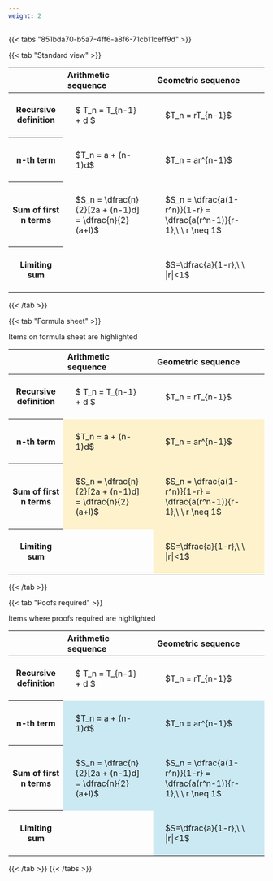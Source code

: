 ```yaml
---
weight: 2
---
```


{{< tabs "851bda70-b5a7-4ff6-a8f6-71cb11ceff9d" >}}

{{< tab "Standard view" >}}

<style type="text/css">
#T_2961e th.col_heading {
  text-align: left;
  font-size: 1em;
}
#T_2961e td {
  text-align: left;
  font-size: 1em;
  padding: 1.5em;
}
</style>
<table id="T_2961e">
  <thead>
    <tr>
      <th class="blank level0" >&nbsp;</th>
      <th id="T_2961e_level0_col0" class="col_heading level0 col0" >Arithmetic sequence</th>
      <th id="T_2961e_level0_col1" class="col_heading level0 col1" >Geometric sequence</th>
    </tr>
  </thead>
  <tbody>
    <tr>
      <th id="T_2961e_level0_row0" class="row_heading level0 row0" >Recursive definition</th>
      <td id="T_2961e_row0_col0" class="data row0 col0" >$ T_n = T_{n-1} + d $</td>
      <td id="T_2961e_row0_col1" class="data row0 col1" >$T_n = rT_{n-1}$</td>
    </tr>
    <tr>
      <th id="T_2961e_level0_row1" class="row_heading level0 row1" >n-th term</th>
      <td id="T_2961e_row1_col0" class="data row1 col0" >$T_n = a + (n-1)d$</td>
      <td id="T_2961e_row1_col1" class="data row1 col1" >$T_n = ar^{n-1}$</td>
    </tr>
    <tr>
      <th id="T_2961e_level0_row2" class="row_heading level0 row2" >Sum of first n terms</th>
      <td id="T_2961e_row2_col0" class="data row2 col0" >$S_n = \dfrac{n}{2}[2a + (n-1)d] = \dfrac{n}{2}(a+l)$</td>
      <td id="T_2961e_row2_col1" class="data row2 col1" >$S_n = \dfrac{a(1-r^n)}{1-r} = \dfrac{a(r^n-1)}{r-1},\ \  r \neq 1$</td>
    </tr>
    <tr>
      <th id="T_2961e_level0_row3" class="row_heading level0 row3" >Limiting sum</th>
      <td id="T_2961e_row3_col0" class="data row3 col0" ></td>
      <td id="T_2961e_row3_col1" class="data row3 col1" >$S=\dfrac{a}{1-r},\ \ |r|<1$</td>
    </tr>
  </tbody>
</table>
{{< /tab >}}

{{< tab "Formula sheet" >}}

Items on formula sheet are highlighted 
<br>
<style type="text/css">
#T_94d0f th.col_heading {
  text-align: left;
  font-size: 1em;
}
#T_94d0f td {
  text-align: left;
  font-size: 1em;
  padding: 1.5em;
}
#T_94d0f_row0_col0, #T_94d0f_row0_col1, #T_94d0f_row3_col0 {
  background-color: rgba(0,0,0,0);
}
#T_94d0f_row1_col0, #T_94d0f_row1_col1, #T_94d0f_row2_col0, #T_94d0f_row2_col1, #T_94d0f_row3_col1 {
  background-color: rgba(255,194,10, 0.2);
}
</style>
<table id="T_94d0f">
  <thead>
    <tr>
      <th class="blank level0" >&nbsp;</th>
      <th id="T_94d0f_level0_col0" class="col_heading level0 col0" >Arithmetic sequence</th>
      <th id="T_94d0f_level0_col1" class="col_heading level0 col1" >Geometric sequence</th>
    </tr>
  </thead>
  <tbody>
    <tr>
      <th id="T_94d0f_level0_row0" class="row_heading level0 row0" >Recursive definition</th>
      <td id="T_94d0f_row0_col0" class="data row0 col0" >$ T_n = T_{n-1} + d $</td>
      <td id="T_94d0f_row0_col1" class="data row0 col1" >$T_n = rT_{n-1}$</td>
    </tr>
    <tr>
      <th id="T_94d0f_level0_row1" class="row_heading level0 row1" >n-th term</th>
      <td id="T_94d0f_row1_col0" class="data row1 col0" >$T_n = a + (n-1)d$</td>
      <td id="T_94d0f_row1_col1" class="data row1 col1" >$T_n = ar^{n-1}$</td>
    </tr>
    <tr>
      <th id="T_94d0f_level0_row2" class="row_heading level0 row2" >Sum of first n terms</th>
      <td id="T_94d0f_row2_col0" class="data row2 col0" >$S_n = \dfrac{n}{2}[2a + (n-1)d] = \dfrac{n}{2}(a+l)$</td>
      <td id="T_94d0f_row2_col1" class="data row2 col1" >$S_n = \dfrac{a(1-r^n)}{1-r} = \dfrac{a(r^n-1)}{r-1},\ \  r \neq 1$</td>
    </tr>
    <tr>
      <th id="T_94d0f_level0_row3" class="row_heading level0 row3" >Limiting sum</th>
      <td id="T_94d0f_row3_col0" class="data row3 col0" ></td>
      <td id="T_94d0f_row3_col1" class="data row3 col1" >$S=\dfrac{a}{1-r},\ \ |r|<1$</td>
    </tr>
  </tbody>
</table>
{{< /tab >}}

{{< tab "Poofs required" >}}

Items where proofs required are highlighted 
<br>
<style type="text/css">
#T_42f89 th.col_heading {
  text-align: left;
  font-size: 1em;
}
#T_42f89 td {
  text-align: left;
  font-size: 1em;
  padding: 1.5em;
}
#T_42f89_row0_col0, #T_42f89_row0_col1, #T_42f89_row3_col0 {
  background-color: rgba(0,0,0,0);
}
#T_42f89_row1_col0, #T_42f89_row1_col1, #T_42f89_row2_col0, #T_42f89_row2_col1, #T_42f89_row3_col1 {
  background-color: rgba(0,150,200, 0.2);
}
</style>
<table id="T_42f89">
  <thead>
    <tr>
      <th class="blank level0" >&nbsp;</th>
      <th id="T_42f89_level0_col0" class="col_heading level0 col0" >Arithmetic sequence</th>
      <th id="T_42f89_level0_col1" class="col_heading level0 col1" >Geometric sequence</th>
    </tr>
  </thead>
  <tbody>
    <tr>
      <th id="T_42f89_level0_row0" class="row_heading level0 row0" >Recursive definition</th>
      <td id="T_42f89_row0_col0" class="data row0 col0" >$ T_n = T_{n-1} + d $</td>
      <td id="T_42f89_row0_col1" class="data row0 col1" >$T_n = rT_{n-1}$</td>
    </tr>
    <tr>
      <th id="T_42f89_level0_row1" class="row_heading level0 row1" >n-th term</th>
      <td id="T_42f89_row1_col0" class="data row1 col0" >$T_n = a + (n-1)d$</td>
      <td id="T_42f89_row1_col1" class="data row1 col1" >$T_n = ar^{n-1}$</td>
    </tr>
    <tr>
      <th id="T_42f89_level0_row2" class="row_heading level0 row2" >Sum of first n terms</th>
      <td id="T_42f89_row2_col0" class="data row2 col0" >$S_n = \dfrac{n}{2}[2a + (n-1)d] = \dfrac{n}{2}(a+l)$</td>
      <td id="T_42f89_row2_col1" class="data row2 col1" >$S_n = \dfrac{a(1-r^n)}{1-r} = \dfrac{a(r^n-1)}{r-1},\ \  r \neq 1$</td>
    </tr>
    <tr>
      <th id="T_42f89_level0_row3" class="row_heading level0 row3" >Limiting sum</th>
      <td id="T_42f89_row3_col0" class="data row3 col0" ></td>
      <td id="T_42f89_row3_col1" class="data row3 col1" >$S=\dfrac{a}{1-r},\ \ |r|<1$</td>
    </tr>
  </tbody>
</table>
{{< /tab >}}
{{< /tabs >}}